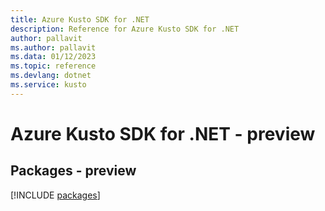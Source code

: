 ```yaml
---
title: Azure Kusto SDK for .NET
description: Reference for Azure Kusto SDK for .NET
author: pallavit
ms.author: pallavit
ms.data: 01/12/2023
ms.topic: reference
ms.devlang: dotnet
ms.service: kusto
---
```

# Azure Kusto SDK for .NET - preview
## Packages - preview
[!INCLUDE [packages](kusto-index.md)]